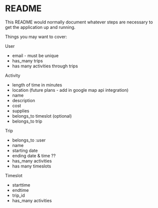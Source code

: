 # README

This README would normally document whatever steps are necessary to get the
application up and running.

Things you may want to cover:

User
- email - must be unique
- has_many trips
- has many activities through trips

Activity
- length of time in minutes
- location (future plans - add in google map api integration)
- name
- description
- cost
- supplies
- belongs_to timeslot (optional)
- belongs_to trip

Trip
- belongs_to :user
- name
- starting date
- ending date   & time ??
- has_many activities
- has many timeslots

Timeslot
- starttime
- endtime
- trip_id
- has_many activities



